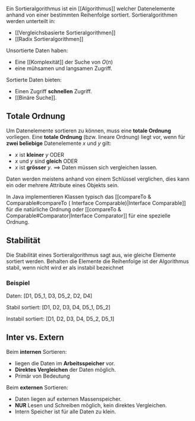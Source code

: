 Ein Sortieralgorithmus ist ein [[Algorithmus]] welcher Datenelemente anhand von einer bestimmten Reihenfolge sortiert.
Sortieralgorithmen werden unterteilt in:
- [[Vergleichsbasierte Sortieralgorithmen]]
- [[Radix Sortieralgorithmen]]

Unsortierte Daten haben:
- Eine [[Komplexität]] der Suche von $O(n)$
- eine mühsamen und langsamen Zugriff.

Sortierte Daten bieten:
- Einen Zugriff **schnellen** Zugriff.
- [[Binäre Suche]].

## Totale Ordnung
Um Datenelemente sortieren zu können, muss eine **totale Ordnung** vorliegen.
Eine **totale Ordnung** (bzw. lineare Ordnung) liegt vor, wenn für **zwei beliebige** Datenelemente $x$ und $y$ gilt:
- $x$ ist **kleiner** $y$ ODER
- $x$ und $y$ sind **gleich** ODER
- $x$ ist **grösser** $y$.
$\implies$ Daten müssen sich vergleichen lassen.

Daten werden meistens anhand von einem Schlüssel verglichen, dies kann ein oder mehrere Attribute eines Objekts sein.

In Java implementieren Klassen typisch das [[compareTo & Comparable#compareTo ( Interface Comparable)|Interface Comparable]] für die natürliche Ordnung oder [[compareTo & Comparable#Comparator|Interface Comparator]] für eine spezielle Ordnung.

## Stabilität
Die Stabilität eines Sortieralgorithmus sagt aus, wie gleiche Elemente sortiert werden. Behalten die Elemente die Reihenfolge ist der Algorithmus stabil, wenn nicht wird er als instabil bezeichnet

### Beispiel
Daten: \[D1, D5_1, D3, D5_2, D2, D4]

Stabil sortiert:
\[D1, D2, D3, D4, D5_1, D5_2]

Instabil sortiert:
\[D1, D2, D3, D4, D5_2, D5_1]


## Inter vs. Extern
Beim **internen** Sortieren:
- liegen die Daten im **Arbeitsspeicher** vor.
- **Direktes Vergleichen** der Daten möglich.
- Primär von Bedeutung

Beim **externen** Sortieren:
- Daten liegen auf externen Massenspeicher.
- **NUR** Lesen und Schreiben möglich, kein direktes Vergleichen.
- Intern Speicher ist für alle Daten zu klein.
